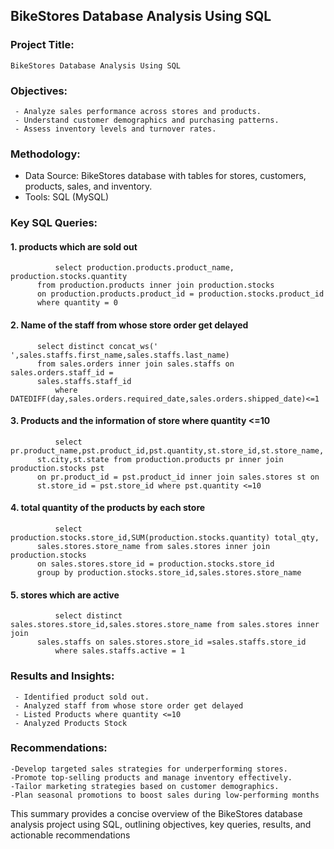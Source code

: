 ## BikeStores Database Analysis Using SQL

 ### Project Title:
    BikeStores Database Analysis Using SQL

 ### Objectives:
     - Analyze sales performance across stores and products.
     - Understand customer demographics and purchasing patterns.
     - Assess inventory levels and turnover rates.
     
 ### Methodology:
   - Data Source: BikeStores database with tables for stores, customers, products, sales, and inventory.
   - Tools: SQL (MySQL)

### Key SQL Queries:

#### 1. products which are sold out

              select production.products.product_name, production.stocks.quantity
	      from production.products inner join production.stocks
	      on production.products.product_id = production.stocks.product_id
	      where quantity = 0

#### 2. Name of the staff from whose store order get delayed

	      select distinct concat_ws(' ',sales.staffs.first_name,sales.staffs.last_name)
	      from sales.orders inner join sales.staffs on sales.orders.staff_id = 
	      sales.staffs.staff_id 
              where DATEDIFF(day,sales.orders.required_date,sales.orders.shipped_date)<=1

#### 3. Products and the information of store where quantity <=10

              select pr.product_name,pst.product_id,pst.quantity,st.store_id,st.store_name,
	      st.city,st.state from production.products pr inner join production.stocks pst
	      on pr.product_id = pst.product_id inner join sales.stores st on
	      st.store_id = pst.store_id where pst.quantity <=10

#### 4. total quantity of the products by each store

              select production.stocks.store_id,SUM(production.stocks.quantity) total_qty,
	      sales.stores.store_name from sales.stores inner join production.stocks
	      on sales.stores.store_id = production.stocks.store_id
	      group by production.stocks.store_id,sales.stores.store_name

#### 5. stores which are active

              select distinct sales.stores.store_id,sales.stores.store_name from sales.stores inner join 
	      sales.staffs on sales.stores.store_id =sales.staffs.store_id
              where sales.staffs.active = 1

        
### Results and Insights:
     - Identified product sold out.
     - Analyzed staff from whose store order get delayed
     - Listed Products where quantity <=10
     - Analyzed Products Stock

### Recommendations:

    -Develop targeted sales strategies for underperforming stores.
    -Promote top-selling products and manage inventory effectively.
    -Tailor marketing strategies based on customer demographics.
    -Plan seasonal promotions to boost sales during low-performing months
    

This summary provides a concise overview of the BikeStores database analysis project using SQL, outlining objectives, key queries, results, and actionable recommendations
     







